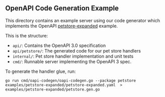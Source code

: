 OpenAPI Code Generation Example
-------------------------------

This directory contains an example server using our code generator which implements
the
OpenAPI [petstore-expanded](https://github.com/OAI/OpenAPI-Specification/blob/master/examples/v3.0/petstore-expanded.yaml)
example.

This is the structure:

- `api/`: Contains the OpenAPI 3.0 specification
- `api/petstore/`: The generated code for our pet store handlers
- `internal/`: Pet store handler implementation and unit tests
- `cmd/`: Runnable server implementing the OpenAPI 3 spec.

To generate the handler glue, run:

    go run cmd/oapi-codegen/oapi-codegen.go --package petstore examples/petstore-expanded/petstore-expanded.yaml  > examples/petstore-expanded/petstore.gen.go
